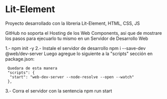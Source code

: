 # Lit-Element
Proyecto desarrollado con la libreria Lit-Element, HTML, CSS, JS

GitHub no soporta el Hosting de los Web Components, asi que de mostrare los pasos para ejecuarlo tu mismo en un Servidor de Desarrollo Web

1.- npm init -y
2.- Instale el servidor de desarrollo
     npm i --save-dev @web/dev-server
     Luego agregue lo siguiente a la "scripts" sección en package.json:
     
     Quedara de esta manera
     "scripts": {
      "start": "web-dev-server --node-resolve --open --watch"
     },
3.- Corra el servidor con la sentencia 
    npm run start
